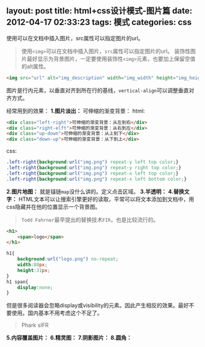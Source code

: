 layout: post
title: html+css设计模式-图片篇
date: 2012-04-17 02:33:23
tags: 模式
categories: css
---

使用<img>可以在文档中插入图片，src属性可以指定图片的url。

<!-- more -->

> 使用`<img>`可以在文档中插入图片，`src`属性可以指定图片的url。
装饰性图片最好显示为背景图片，一定要使用装饰性`<img>`元素，也要加上保留空值的alt属性。

```html
<img src="url" alt="img_description" width="img_width" height="img_height">
```
图片是行内元素，以垂直对齐到所在行的基线，`vertical-align`可以调整垂直对齐方式。

经常用到的效果：
**1.图片淡出：**
可伸缩的渐变背景：
html:
```html
<div class="left-right">可伸缩的渐变背景：从左到右</div>
<div class="right-elft">可伸缩的渐变背景：从右到左</div>
<div class="up-down">可伸缩的渐变背景：从上到下</div>
<div class="down-up">可伸缩的渐变背景：从下到上</div>
```
css:
```css
.left-right{background:url("img.png") repeat-y left top color;}
.left-right{background:url("img.png") repeat-y right top color;}
.left-right{background:url("img.png") repeat-x left top color;}
.left-right{background:url("img.png") repeat-x left bottom color;}
```
**2.图片地图：**
就是锚链`map`没什么讲的。定义点击区域。
**3.半透明：**
**4.替换文字：**
HTML文本可以让搜索引擎更好的读取，平常可以将文本添加到文档中，用css隐藏并在他的位置显示一个背景图。
> `Todd Fahrner`最早提出的替换技术`FIR`，也是比较流行的。  

```html
<h1>
	<span>logo</span>
</h1>
```
```css
h1{
	background:url("logo.png") no-repeat;
	width:88px;
	height:31px;
}
h1 span{
	display:none;
}
```
但是很多阅读器会忽略display或visibility的元素。因此产生相反的效果。最好不要使用。国内基本不用考虑这个不足了。

> Phark
> sIFR

**5.内容覆盖图片：**
**6.精灵图：**
**7.阴影图片：**
**8.圆角：**